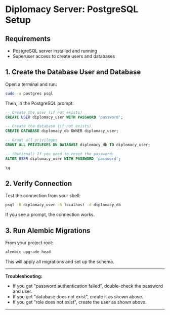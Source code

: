 # Diplomacy Server: PostgreSQL Setup

## Requirements
- PostgreSQL server installed and running
- Superuser access to create users and databases

## 1. Create the Database User and Database

Open a terminal and run:

```bash
sudo -u postgres psql
```

Then, in the PostgreSQL prompt:

```sql
-- Create the user (if not exists)
CREATE USER diplomacy_user WITH PASSWORD 'password';

-- Create the database (if not exists)
CREATE DATABASE diplomacy_db OWNER diplomacy_user;

-- Grant all privileges
GRANT ALL PRIVILEGES ON DATABASE diplomacy_db TO diplomacy_user;

-- (Optional) If you need to reset the password:
ALTER USER diplomacy_user WITH PASSWORD 'password';

\q
```

## 2. Verify Connection

Test the connection from your shell:

```bash
psql -U diplomacy_user -h localhost -d diplomacy_db
```

If you see a prompt, the connection works.

## 3. Run Alembic Migrations

From your project root:

```bash
alembic upgrade head
```

This will apply all migrations and set up the schema.

---

**Troubleshooting:**
- If you get "password authentication failed", double-check the password and user.
- If you get "database does not exist", create it as shown above.
- If you get "role does not exist", create the user as shown above.

---
